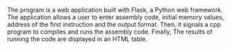 The program is a web application built with Flask, a Python web framework. The application allows a user to enter
assembly code, initial memory values, address of the first instruction and the output format. Then, it signals a cpp 
program to compiles and runs the assembly code. Finally, The results of running the code are displayed in an HTML 
table.
